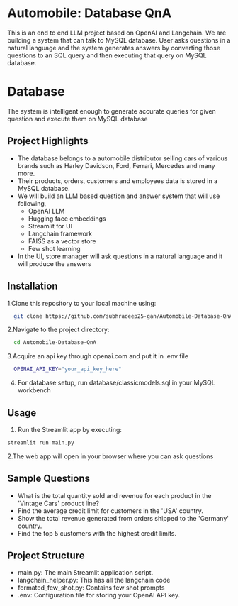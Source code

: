 
# Automobile: Database QnA

This is an end to end LLM project based on OpenAI and Langchain. We are building a system that can talk to MySQL database. 
User asks questions in a natural language and the system generates answers by converting those questions to an SQL query and
then executing that query on MySQL database. 
# Database
The system is intelligent enough to generate accurate queries for given question and execute them on MySQL database

## Project Highlights

- The database belongs to a automobile distributor selling cars of various brands such as Harley Davidson, Ford, Ferrari, Mercedes and many more.
- Their products, orders, customers and employees data is stored in a MySQL database.
- We will build an LLM based question and answer system that will use following,
  - OpenAI LLM
  - Hugging face embeddings
  - Streamlit for UI
  - Langchain framework
  - FAISS as a vector store
  - Few shot learning
- In the UI, store manager will ask questions in a natural language and it will produce the answers


## Installation

1.Clone this repository to your local machine using:

```bash
  git clone https://github.com/subhradeep25-gan/Automobile-Database-QnA
```
2.Navigate to the project directory:

```bash
  cd Automobile-Database-QnA
```
3.Acquire an api key through openai.com and put it in .env file

```bash
  OPENAI_API_KEY="your_api_key_here"
```
4. For database setup, run database/classicmodels.sql in your MySQL workbench

## Usage

1. Run the Streamlit app by executing:
```bash
streamlit run main.py

```

2.The web app will open in your browser where you can ask questions

## Sample Questions
  - What is the total quantity sold and revenue for each product in the 'Vintage Cars' product line?
  - Find the average credit limit for customers in the 'USA' country.
  - Show the total revenue generated from orders shipped to the 'Germany' country.
  - Find the top 5 customers with the highest credit limits.
  
## Project Structure

- main.py: The main Streamlit application script.
- langchain_helper.py: This has all the langchain code
- formated_few_shot.py: Contains few shot prompts
- .env: Configuration file for storing your OpenAI API key.
